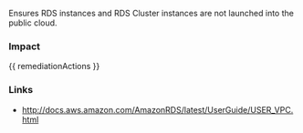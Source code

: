 
Ensures RDS instances and RDS Cluster instances are not launched into the public cloud.

### Impact
<!-- Add Impact here -->

<!-- DO NOT CHANGE -->
{{ remediationActions }}

### Links
- http://docs.aws.amazon.com/AmazonRDS/latest/UserGuide/USER_VPC.html


